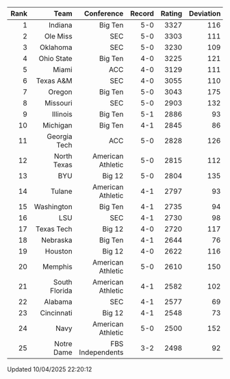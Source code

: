 | Rank  | Team                 | Conference           | Record   | Rating | Deviation |
| ---:  | ---:                 | ---:                 | ---:     | ---:   | ---:      |
| 1     | Indiana              | Big Ten              | 5-0      | 3327   | 116       |
| 2     | Ole Miss             | SEC                  | 5-0      | 3303   | 111       |
| 3     | Oklahoma             | SEC                  | 5-0      | 3230   | 109       |
| 4     | Ohio State           | Big Ten              | 4-0      | 3225   | 121       |
| 5     | Miami                | ACC                  | 4-0      | 3129   | 111       |
| 6     | Texas A&M            | SEC                  | 4-0      | 3055   | 110       |
| 7     | Oregon               | Big Ten              | 5-0      | 3043   | 175       |
| 8     | Missouri             | SEC                  | 5-0      | 2903   | 132       |
| 9     | Illinois             | Big Ten              | 5-1      | 2886   | 93        |
| 10    | Michigan             | Big Ten              | 4-1      | 2845   | 86        |
| 11    | Georgia Tech         | ACC                  | 5-0      | 2828   | 126       |
| 12    | North Texas          | American Athletic    | 5-0      | 2815   | 112       |
| 13    | BYU                  | Big 12               | 5-0      | 2804   | 135       |
| 14    | Tulane               | American Athletic    | 4-1      | 2797   | 93        |
| 15    | Washington           | Big Ten              | 4-1      | 2735   | 94        |
| 16    | LSU                  | SEC                  | 4-1      | 2730   | 98        |
| 17    | Texas Tech           | Big 12               | 4-0      | 2720   | 117       |
| 18    | Nebraska             | Big Ten              | 4-1      | 2644   | 76        |
| 19    | Houston              | Big 12               | 4-0      | 2622   | 116       |
| 20    | Memphis              | American Athletic    | 5-0      | 2610   | 150       |
| 21    | South Florida        | American Athletic    | 4-1      | 2582   | 102       |
| 22    | Alabama              | SEC                  | 4-1      | 2577   | 69        |
| 23    | Cincinnati           | Big 12               | 4-1      | 2548   | 73        |
| 24    | Navy                 | American Athletic    | 5-0      | 2500   | 152       |
| 25    | Notre Dame           | FBS Independents     | 3-2      | 2498   | 92        |

Updated 10/04/2025 22:20:12
